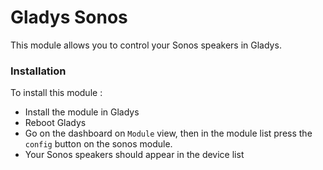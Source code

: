 Gladys Sonos
=======================

This module allows you to control your Sonos speakers in Gladys.

### Installation

To install this module :

- Install the module in Gladys 
- Reboot Gladys 
- Go on the dashboard on `Module` view, then in the module list press the `config` button on the sonos module.
- Your Sonos speakers should appear in the device list
